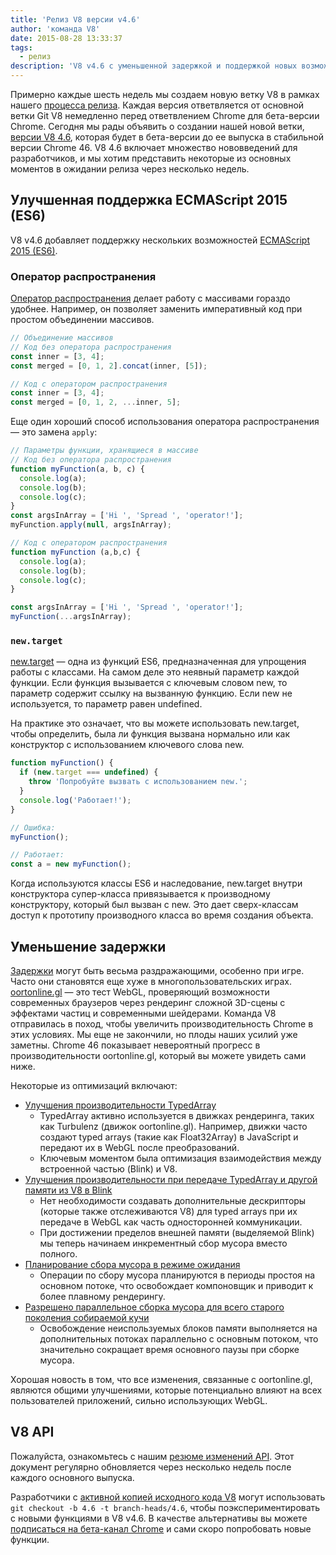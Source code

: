 ```yaml
---
title: 'Релиз V8 версии v4.6'
author: 'команда V8'
date: 2015-08-28 13:33:37
tags:
  - релиз
description: 'V8 v4.6 с уменьшенной задержкой и поддержкой новых возможностей языка ES2015.'
---
```

Примерно каждые шесть недель мы создаем новую ветку V8 в рамках нашего [процесса релиза](https://v8.dev/docs/release-process). Каждая версия ответвляется от основной ветки Git V8 немедленно перед ответвлением Chrome для бета-версии Chrome. Сегодня мы рады объявить о создании нашей новой ветки, [версии V8 4.6](https://chromium.googlesource.com/v8/v8.git/+log/branch-heads/4.6), которая будет в бета-версии до ее выпуска в стабильной версии Chrome 46. V8 4.6 включает множество нововведений для разработчиков, и мы хотим представить некоторые из основных моментов в ожидании релиза через несколько недель.

<!--truncate-->
## Улучшенная поддержка ECMAScript 2015 (ES6)

V8 v4.6 добавляет поддержку нескольких возможностей [ECMAScript 2015 (ES6)](https://www.ecma-international.org/ecma-262/6.0/).

### Оператор распространения

[Оператор распространения](https://developer.mozilla.org/en-US/docs/Web/JavaScript/Reference/Operators/Spread_operator) делает работу с массивами гораздо удобнее. Например, он позволяет заменить императивный код при простом объединении массивов.

```js
// Объединение массивов
// Код без оператора распространения
const inner = [3, 4];
const merged = [0, 1, 2].concat(inner, [5]);

// Код с оператором распространения
const inner = [3, 4];
const merged = [0, 1, 2, ...inner, 5];
```

Еще один хороший способ использования оператора распространения — это замена `apply`:

```js
// Параметры функции, хранящиеся в массиве
// Код без оператора распространения
function myFunction(a, b, c) {
  console.log(a);
  console.log(b);
  console.log(c);
}
const argsInArray = ['Hi ', 'Spread ', 'operator!'];
myFunction.apply(null, argsInArray);

// Код с оператором распространения
function myFunction (a,b,c) {
  console.log(a);
  console.log(b);
  console.log(c);
}

const argsInArray = ['Hi ', 'Spread ', 'operator!'];
myFunction(...argsInArray);
```

### `new.target`

[new.target](https://developer.mozilla.org/en-US/docs/Web/JavaScript/Reference/Operators/new.target) — одна из функций ES6, предназначенная для упрощения работы с классами. На самом деле это неявный параметр каждой функции. Если функция вызывается с ключевым словом new, то параметр содержит ссылку на вызванную функцию. Если new не используется, то параметр равен undefined.

На практике это означает, что вы можете использовать new.target, чтобы определить, была ли функция вызвана нормально или как конструктор с использованием ключевого слова new.

```js
function myFunction() {
  if (new.target === undefined) {
    throw 'Попробуйте вызвать с использованием new.';
  }
  console.log('Работает!');
}

// Ошибка:
myFunction();

// Работает:
const a = new myFunction();
```

Когда используются классы ES6 и наследование, new.target внутри конструктора супер-класса привязывается к производному конструктору, который был вызван с new. Это дает сверх-классам доступ к прототипу производного класса во время создания объекта.

## Уменьшение задержки

[Задержки](https://en.wiktionary.org/wiki/jank#Noun) могут быть весьма раздражающими, особенно при игре. Часто они становятся еще хуже в многопользовательских играх. [oortonline.gl](http://oortonline.gl/) — это тест WebGL, проверяющий возможности современных браузеров через рендеринг сложной 3D-сцены с эффектами частиц и современными шейдерами. Команда V8 отправилась в поход, чтобы увеличить производительность Chrome в этих условиях. Мы еще не закончили, но плоды наших усилий уже заметны. Chrome 46 показывает невероятный прогресс в производительности oortonline.gl, который вы можете увидеть сами ниже.

Некоторые из оптимизаций включают:

- [Улучшения производительности TypedArray](https://code.google.com/p/v8/issues/detail?id=3996)
    - TypedArray активно используется в движках рендеринга, таких как Turbulenz (движок oortonline.gl). Например, движки часто создают typed arrays (такие как Float32Array) в JavaScript и передают их в WebGL после преобразований.
    - Ключевым моментом была оптимизация взаимодействия между встроенной частью (Blink) и V8.
- [Улучшения производительности при передаче TypedArray и другой памяти из V8 в Blink](https://code.google.com/p/chromium/issues/detail?id=515795)
    - Нет необходимости создавать дополнительные дескрипторы (которые также отслеживаются V8) для typed arrays при их передаче в WebGL как часть односторонней коммуникации.
    - При достижении пределов внешней памяти (выделяемой Blink) мы теперь начинаем инкрементный сбор мусора вместо полного.
- [Планирование сбора мусора в режиме ожидания](/blog/free-garbage-collection)
    - Операции по сбору мусора планируются в периоды простоя на основном потоке, что освобождает компоновщик и приводит к более плавному рендерингу.
- [Разрешено параллельное сборка мусора для всего старого поколения собираемой кучи](https://code.google.com/p/chromium/issues/detail?id=507211)
    - Освобождение неиспользуемых блоков памяти выполняется на дополнительных потоках параллельно с основным потоком, что значительно сокращает время основного паузы при сборке мусора.

Хорошая новость в том, что все изменения, связанные с oortonline.gl, являются общими улучшениями, которые потенциально влияют на всех пользователей приложений, сильно использующих WebGL.

## V8 API

Пожалуйста, ознакомьтесь с нашим [резюме изменений API](https://docs.google.com/document/d/1g8JFi8T_oAE_7uAri7Njtig7fKaPDfotU6huOa1alds/edit). Этот документ регулярно обновляется через несколько недель после каждого основного выпуска.

Разработчики с [активной копией исходного кода V8](https://v8.dev/docs/source-code#using-git) могут использовать `git checkout -b 4.6 -t branch-heads/4.6`, чтобы поэкспериментировать с новыми функциями в V8 v4.6. В качестве альтернативы вы можете [подписаться на бета-канал Chrome](https://www.google.com/chrome/browser/beta.html) и сами скоро попробовать новые функции.
